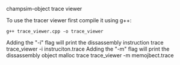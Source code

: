 champsim-object trace viewer 

To use the tracer viewer first compile it using g++:

    g++ trace_viewer.cpp -o trace_viewer

Adding the "-i" flag will print the dissassembly instruction trace
  trace_viewer -i instruciton.trace
Adding the "-m" flag will print the dissassembly object malloc trace
  trace_viewer -m memojbect.trace